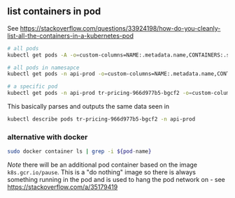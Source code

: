 ## list containers in pod

See https://stackoverflow.com/questions/33924198/how-do-you-cleanly-list-all-the-containers-in-a-kubernetes-pod

``` bash
# all pods
kubectl get pods -A -o=custom-columns=NAME:.metadata.name,CONTAINERS:.spec.containers[*].name

# all pods in namesapce
kubectl get pods -n api-prod -o=custom-columns=NAME:.metadata.name,CONTAINERS:.spec.containers[*].name

# a specific pod
kubectl get pods -n api-prod tr-pricing-966d977b5-bgcf2 -o=custom-columns=NAME:.metadata.name,CONTAINERS:.spec.containers[*].name
```

This basically parses and outputs the same data seen in 
``` bash
kubectl describe pods tr-pricing-966d977b5-bgcf2 -n api-prod
```

### alternative with docker

```bash
sudo docker container ls | grep -i ${pod-name}
```

*Note* there will be an additional pod container based on the image
`k8s.gcr.io/pause`.  This is a "do nothing" image so there is always something
running in the pod and is used to hang the pod network on - see
https://stackoverflow.com/a/35179419
